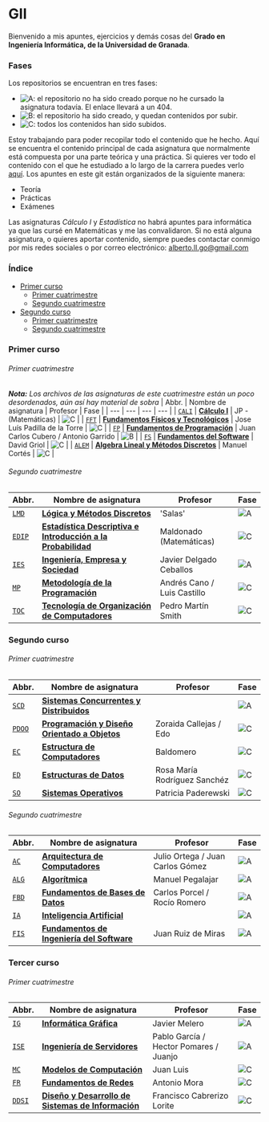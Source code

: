 # GII
Bienvenido a mis apuntes, ejercicios y demás cosas del **Grado en Ingeniería Informática, de la Universidad de Granada**.

### Fases

Los repositorios se encuentran en tres fases:

* ![A](https://img.shields.io/badge/-A-red): el repositorio no ha sido creado porque no he cursado la asignatura todavía. El enlace llevará a un 404.
* ![B](https://img.shields.io/badge/-B-yellow): el repositorio ha sido creado, y quedan contenidos por subir.
* ![C](https://img.shields.io/badge/-C-green): todos los contenidos han sido subidos. 

Estoy trabajando para poder recopilar todo el contenido que he hecho. Aquí se encuentra el contenido principal de cada asignatura que normalmente está compuesta por una parte teórica y una práctica. Si quieres ver todo el contenido con el que he estudiado a lo largo de la carrera puedes verlo [aquí](https://drive.google.com/drive/folders/1Zk_47cOrywLsJNiVvQrr0kcR7IUnXzsB?usp=sharing). Los apuntes en este git están organizados de la siguiente manera:
* Teoría
* Prácticas
* Exámenes

Las asignaturas _Cálculo I_ y _Estadística_ no habrá apuntes para informática ya que las cursé en Matemáticas y me las convalidaron.
Si no está alguna asignatura, o quieres aportar contenido, siempre puedes contactar conmigo por mis redes sociales o por correo electrónico: [alberto.ll.go@gmail.com](mailto:alberto.ll.go@gmail.com)

### Índice

* [Primer curso](#primer-curso)
	* [Primer cuatrimestre](#primer-cuatrimestre)
	* [Segundo cuatrimestre](#segundo-cuatrimestre)
* [Segundo curso](#segundo-curso)
	* [Primer cuatrimestre](#primer-cuatrimestre-1)
	* [Segundo cuatrimestre](#segundo-cuatrimestre-1)

### Primer curso

###### Primer cuatrimestre
**_Nota:_** _Los archivos de las asignaturas de este cuatrimestre están un poco desordenados, aún así hay material de sobra_
| Abbr. | Nombre de asignatura | Profesor | Fase |
| --- | --- | --- | --- |
| [`CALI`](https://github.com/albertollamass/GII-CALI) | [**Cálculo I**](https://github.com/albertollamass/GII-CALI) | JP - (Matemáticas) | ![C](https://img.shields.io/badge/-C-green) |
| [`FFT`](https://github.com/albertollamass/GII-FFT) | [**Fundamentos Físicos y Tecnológicos**](https://github.com/albertollamass/GII-FFT) | Jose Luís Padilla de la Torre | ![C](https://img.shields.io/badge/-C-green) |
| [`FP`](https://github.com/albertollamass/GII-FP) | [**Fundamentos de Programación**](https://github.com/albertollamass/GII-FP) | Juan Carlos Cubero / Antonio Garrido | ![B](https://img.shields.io/badge/-C-green) |
| [`FS`](https://github.com/albertollamass/GII-FS) | [**Fundamentos del Software**](https://github.com/albertollamass/GII-FS) | David Griol | ![C](https://img.shields.io/badge/-C-green) |
| [`ALEM`](https://github.com/albertollamass/GII-ALEM) | [**Algebra Lineal y Métodos Discretos**](https://github.com/albertollamass/GII-ALEM) | Manuel Cortés | ![C](https://img.shields.io/badge/-C-green) |

###### Segundo cuatrimestre

| Abbr. | Nombre de asignatura | Profesor | Fase |
| --- | --- | --- | --- |
| [`LMD`](https://github.com/albertollamass/GII-LMD) | [**Lógica y Métodos Discretos**](https://github.com/albertollamass/GII-LMD) | 'Salas' | ![A](https://img.shields.io/badge/-C-green) |
| [`EDIP`](https://github.com/albertollamass/GII-EDIP) | [**Estadística Descriptiva e Introducción a la Probabilidad**](https://github.com/albertollamass/GII-EDIP) | Maldonado (Matemáticas) | ![C](https://img.shields.io/badge/-C-green) |
| [`IES`](https://github.com/albertollamass/GII-IES) | [**Ingeniería, Empresa y Sociedad**](https://github.com/albertollamass/GII-IES) | Javier Delgado Ceballos | ![A](https://img.shields.io/badge/-C-green) |
| [`MP`](https://github.com/albertollamass/GII-MP) | [**Metodología de la Programación**](https://github.com/albertollamass/GII-MP) | Andrés Cano / Luis Castillo | ![C](https://img.shields.io/badge/-C-green) |
| [`TOC`](https://github.com/mianfg/GII-TOC) | [**Tecnología de Organización de Computadores**](https://github.com/albertollamass/GII-TOC) | Pedro Martín Smith | ![C](https://img.shields.io/badge/-C-green) |

### Segundo curso

###### Primer cuatrimestre

| Abbr. | Nombre de asignatura | Profesor | Fase |
| --- | --- | --- | --- |
| [`SCD`](https://github.com/albertollamass/GII-SCD) | [**Sistemas Concurrentes y Distribuidos**](https://github.com/albertollamass/GII-SCD) | | ![A](https://img.shields.io/badge/-A-red) |
| [`PDOO`](https://github.com/albertollamass/GII-PDOO) | [**Programación y Diseño Orientado a Objetos**](https://github.com/albertollamass/GII-PDOO) | Zoraida Callejas / Edo  | ![C](https://img.shields.io/badge/-C-green) |
| [`EC`](https://github.com/albertollamass/GII-EC) | [**Estructura de Computadores**](https://github.com/albertollamass/GII-EC) | Baldomero | ![C](https://img.shields.io/badge/-C-green) |
| [`ED`](https://github.com/albertollamass/GII-ED) | [**Estructuras de Datos**](https://github.com/albertollamass/GII-ED) | Rosa María Rodríguez Sanchéz | ![C](https://img.shields.io/badge/-C-green) |
| [`SO`](https://github.com/albertollamass/GII-SO) | [**Sistemas Operativos**](https://github.com/albertollamass/GII-SO) | Patricia Paderewski | ![C](https://img.shields.io/badge/-C-green) |

###### Segundo cuatrimestre

| Abbr. | Nombre de asignatura | Profesor | Fase |
| --- | --- | --- | --- |
| [`AC`](https://github.com/albertollamass/GII-AC) | [**Arquitectura de Computadores**](https://github.com/albertollamass/GII-AC) | Julio Ortega / Juan Carlos Gómez | ![A](https://img.shields.io/badge/-C-green) |
| [`ALG`](https://github.com/albertollamass/GII-ALG) | [**Algorítmica**](https://github.com/albertollamass/GII-ALG) | Manuel Pegalajar | ![A](https://img.shields.io/badge/-C-green) |
| [`FBD`](https://github.com/albertollamass/GII-FBD) | [**Fundamentos de Bases de Datos**](https://github.com/albertollamass/GII-FBD) | Carlos Porcel / Rocío Romero | ![A](https://img.shields.io/badge/-C-green) |
| [`IA`](https://github.com/albertollamass/GII-IA) | [**Inteligencia Artificial**](https://github.com/albertollamass/GII-IA) |  | ![A](https://img.shields.io/badge/-A-red) |
| [`FIS`](https://github.com/albertollamass/GII-FIS) | [**Fundamentos de Ingeniería del Software**](https://github.com/albertollamass/GII-FIS) | Juan Ruiz de Miras | ![A](https://img.shields.io/badge/-C-green) |

### Tercer curso

###### Primer cuatrimestre

| Abbr. | Nombre de asignatura | Profesor | Fase |
| --- | --- | --- | --- |
| [`IG`](https://github.com/albertollamass/GII-IG) | [**Informática Gráfica**](https://github.com/albertollamass/GII-IG) | Javier Melero | ![A](https://img.shields.io/badge/-C-green) |
| [`ISE`](https://github.com/albertollamass/GII-ISE) | [**Ingeniería de Servidores**](https://github.com/albertollamass/GII-ISE) | Pablo García / Hector Pomares / Juanjo | ![A](https://img.shields.io/badge/-A-red) |
| [`MC`](https://github.com/albertollamass/GII-MC) | [**Modelos de Computación**](https://github.com/albertollamass/GII-MC) | Juan Luis | ![C](https://img.shields.io/badge/-A-red) |
| [`FR`](https://github.com/albertollamass/GII-FR) | [**Fundamentos de Redes**](https://github.com/albertollamass/GII-FR) | Antonio Mora | ![C](https://img.shields.io/badge/-A-red) |
| [`DDSI`](https://github.com/albertollamass/GII-DDSI) | [**Diseño y Desarrollo de Sistemas de Información**](https://github.com/albertollamass/GII-DDSI) | Francisco Cabrerizo Lorite | ![C](https://img.shields.io/badge/-A-red) |



